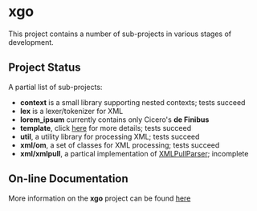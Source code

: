 # xgo

This project contains a number of sub-projects in various stages of
development.

## Project Status

A partial list of sub-projects:

* **context** is a small library supporting nested contexts; tests succeed
* **lex** is a lexer/tokenizer for XML
* **lorem_ipsum** currently contains only Cicero's **de Finibus**
* **template**, click [here](template.html) for more details; tests succeed
* **util**, a utility library for processing XML; tests succeed
* **xml/om**, a set of classes for XML processing; tests succeed
* **xml/xmlpull**, a partical implementation of [XMLPullParser](http://www.xmlpull.org); incomplete

## On-line Documentation

More information on the **xgo** project can be found
[here](https://jddixon.github.io/xgo)
